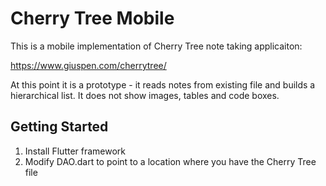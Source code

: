 # Cherry Tree Mobile

This is a mobile implementation of Cherry Tree note taking applicaiton:

https://www.giuspen.com/cherrytree/

At this point it is a prototype - it reads notes from existing file and builds a hierarchical list.
It does not show images, tables and code boxes.

## Getting Started
1. Install Flutter framework
2. Modify DAO.dart to point to a location where you have the Cherry Tree file
